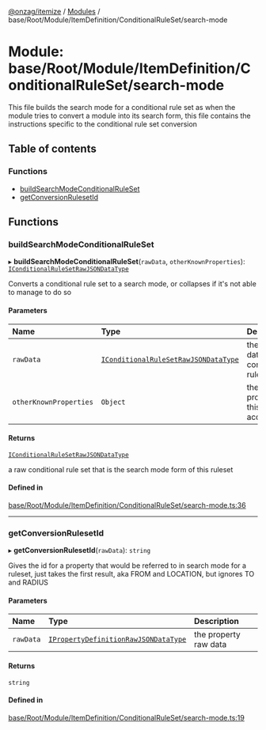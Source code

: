 [@onzag/itemize](../README.md) / [Modules](../modules.md) / base/Root/Module/ItemDefinition/ConditionalRuleSet/search-mode

# Module: base/Root/Module/ItemDefinition/ConditionalRuleSet/search-mode

This file builds the search mode for a conditional rule set as when the
module tries to convert a module into its search form, this file contains
the instructions specific to the conditional rule set conversion

## Table of contents

### Functions

- [buildSearchModeConditionalRuleSet](base_Root_Module_ItemDefinition_ConditionalRuleSet_search_mode.md#buildsearchmodeconditionalruleset)
- [getConversionRulesetId](base_Root_Module_ItemDefinition_ConditionalRuleSet_search_mode.md#getconversionrulesetid)

## Functions

### buildSearchModeConditionalRuleSet

▸ **buildSearchModeConditionalRuleSet**(`rawData`, `otherKnownProperties`): [`IConditionalRuleSetRawJSONDataType`](base_Root_Module_ItemDefinition_ConditionalRuleSet.md#iconditionalrulesetrawjsondatatype)

Converts a conditional rule set to a search mode, or collapses if it's
not able to manage to do so

#### Parameters

| Name | Type | Description |
| :------ | :------ | :------ |
| `rawData` | [`IConditionalRuleSetRawJSONDataType`](base_Root_Module_ItemDefinition_ConditionalRuleSet.md#iconditionalrulesetrawjsondatatype) | the raw data for the conditional rule set |
| `otherKnownProperties` | `Object` | the properties this set has access to |

#### Returns

[`IConditionalRuleSetRawJSONDataType`](base_Root_Module_ItemDefinition_ConditionalRuleSet.md#iconditionalrulesetrawjsondatatype)

a raw conditional rule set that is the search mode form of this ruleset

#### Defined in

[base/Root/Module/ItemDefinition/ConditionalRuleSet/search-mode.ts:36](https://github.com/onzag/itemize/blob/a24376ed/base/Root/Module/ItemDefinition/ConditionalRuleSet/search-mode.ts#L36)

___

### getConversionRulesetId

▸ **getConversionRulesetId**(`rawData`): `string`

Gives the id for a property that would be referred to in search mode
for a ruleset, just takes the first result, aka FROM and LOCATION, but
ignores TO and RADIUS

#### Parameters

| Name | Type | Description |
| :------ | :------ | :------ |
| `rawData` | [`IPropertyDefinitionRawJSONDataType`](../interfaces/base_Root_Module_ItemDefinition_PropertyDefinition.IPropertyDefinitionRawJSONDataType.md) | the property raw data |

#### Returns

`string`

#### Defined in

[base/Root/Module/ItemDefinition/ConditionalRuleSet/search-mode.ts:19](https://github.com/onzag/itemize/blob/a24376ed/base/Root/Module/ItemDefinition/ConditionalRuleSet/search-mode.ts#L19)
